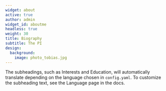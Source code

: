 ```yaml
---
widget: about
active: true
author: admin
widget_id: aboutme
headless: true
weight: 30
title: Biography
subtitle: The PI
design:
  background:
    image: photo_tobias.jpg
---
```


The subheadings, such as Interests and Education, will automatically translate depending on the language chosen in `config.yaml`. To customize the subheading text, see the Language page in the docs.
